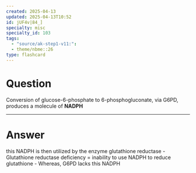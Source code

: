 ```yaml
---
created: 2025-04-13
updated: 2025-04-13T10:52
id: jUF4v|84_]
specialty: misc
specialty_id: 103
tags:
  - "source/ak-step1-v11:": 
  - theme/nbme::26
type: flashcard
---
```


# Question
Conversion of glucose-6-phosphate to 6-phosphogluconate, via G6PD, produces a molecule of **NADPH**

---

# Answer
this NADPH is then utilized by the enzyme glutathione reductase   - Glutathione reductase deficiency = inability to use NADPH to reduce glutathione - Whereas, G6PD lacks this NADPH